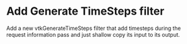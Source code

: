 # Add Generate TimeSteps filter

Add a new vtkGenerateTimeSteps filter that add timesteps during the request information
pass and just shallow copy its input to its output.
